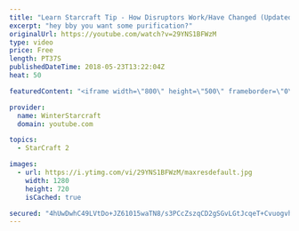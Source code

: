 ```yaml
---
title: "Learn Starcraft Tip - How Disruptors Work/Have Changed (Updated Patch 4.0 2018)"
excerpt: "hey bby you want some purification?"
originalUrl: https://youtube.com/watch?v=29YNS1BFWzM
type: video
price: Free
length: PT37S
publishedDateTime: 2018-05-23T13:22:04Z
heat: 50

featuredContent: "<iframe width=\"800\" height=\"500\" frameborder=\"0\" src=\"https://www.youtube.com/embed/29YNS1BFWzM\" allow=\"accelerometer; autoplay; encrypted-media; gyroscope; picture-in-picture\" allowfullscreen></iframe>"

provider:
  name: WinterStarcraft
  domain: youtube.com

topics:
  - StarCraft 2

images:
  - url: https://i.ytimg.com/vi/29YNS1BFWzM/maxresdefault.jpg
    width: 1280
    height: 720
    isCached: true

secured: "4hUwDwhC49LVtDo+JZ61015waTN8/s3PCcZszqCD2gSGvLGtJcqeT+CvuogvhhiUO8WZCbP/DVMGgTNSTagkr83mRJqNGw/XafCIPzFkCUgO3+5JhvsfuEAma8rs+zCek6gTEbxgPqG5MN5smHiSp+8F3t9amC62fbv0YE6JZ1dgM0iCD/s9fPvxRsbAFF6cXgoS5/UWW9LGrNGL24WmrKfyfm/DXj7du0FXhPPSFymxcsPnBVHxLiskkgSz5x3fATxND2YbAM391aF65BwdUGs/5/XkdQW9SE+2idY6BBD7INaTuZbU+uG16DaA1Yzdue5lR5n/Uxd6x80pFshXCStd1MuWu3pijlplxghg/0SH1epCPDYxb35SD3XDeqRhQ5DEMnYfChmJCx2Q4YT2pArdj0HbF0wueVs4T2AMf/0=;YlHYfgYqs/60guO9gh5kXQ=="
---
```


